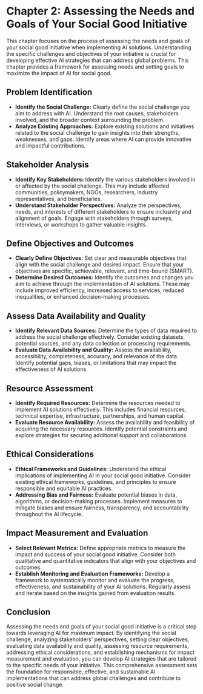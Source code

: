 Chapter 2: Assessing the Needs and Goals of Your Social Good Initiative
=======================================================================

This chapter focuses on the process of assessing the needs and goals of your social good initiative when implementing AI solutions. Understanding the specific challenges and objectives of your initiative is crucial for developing effective AI strategies that can address global problems. This chapter provides a framework for assessing needs and setting goals to maximize the impact of AI for social good.

Problem Identification
----------------------

* **Identify the Social Challenge:** Clearly define the social challenge you aim to address with AI. Understand the root causes, stakeholders involved, and the broader context surrounding the problem.
* **Analyze Existing Approaches:** Explore existing solutions and initiatives related to the social challenge to gain insights into their strengths, weaknesses, and gaps. Identify areas where AI can provide innovative and impactful contributions.

Stakeholder Analysis
--------------------

* **Identify Key Stakeholders:** Identify the various stakeholders involved in or affected by the social challenge. This may include affected communities, policymakers, NGOs, researchers, industry representatives, and beneficiaries.
* **Understand Stakeholder Perspectives:** Analyze the perspectives, needs, and interests of different stakeholders to ensure inclusivity and alignment of goals. Engage with stakeholders through surveys, interviews, or workshops to gather valuable insights.

Define Objectives and Outcomes
------------------------------

* **Clearly Define Objectives:** Set clear and measurable objectives that align with the social challenge and desired impact. Ensure that your objectives are specific, achievable, relevant, and time-bound (SMART).
* **Determine Desired Outcomes:** Identify the outcomes and changes you aim to achieve through the implementation of AI solutions. These may include improved efficiency, increased access to services, reduced inequalities, or enhanced decision-making processes.

Assess Data Availability and Quality
------------------------------------

* **Identify Relevant Data Sources:** Determine the types of data required to address the social challenge effectively. Consider existing datasets, potential sources, and any data collection or processing requirements.
* **Evaluate Data Availability and Quality:** Assess the availability, accessibility, completeness, accuracy, and relevance of the data. Identify potential gaps, biases, or limitations that may impact the effectiveness of AI solutions.

Resource Assessment
-------------------

* **Identify Required Resources:** Determine the resources needed to implement AI solutions effectively. This includes financial resources, technical expertise, infrastructure, partnerships, and human capital.
* **Evaluate Resource Availability:** Assess the availability and feasibility of acquiring the necessary resources. Identify potential constraints and explore strategies for securing additional support and collaborations.

Ethical Considerations
----------------------

* **Ethical Frameworks and Guidelines:** Understand the ethical implications of implementing AI in your social good initiative. Consider existing ethical frameworks, guidelines, and principles to ensure responsible and equitable AI practices.
* **Addressing Bias and Fairness:** Evaluate potential biases in data, algorithms, or decision-making processes. Implement measures to mitigate biases and ensure fairness, transparency, and accountability throughout the AI lifecycle.

Impact Measurement and Evaluation
---------------------------------

* **Select Relevant Metrics:** Define appropriate metrics to measure the impact and success of your social good initiative. Consider both qualitative and quantitative indicators that align with your objectives and outcomes.
* **Establish Monitoring and Evaluation Frameworks:** Develop a framework to systematically monitor and evaluate the progress, effectiveness, and sustainability of your AI solutions. Regularly assess and iterate based on the insights gained from evaluation results.

Conclusion
----------

Assessing the needs and goals of your social good initiative is a critical step towards leveraging AI for maximum impact. By identifying the social challenge, analyzing stakeholders' perspectives, setting clear objectives, evaluating data availability and quality, assessing resource requirements, addressing ethical considerations, and establishing mechanisms for impact measurement and evaluation, you can develop AI strategies that are tailored to the specific needs of your initiative. This comprehensive assessment sets the foundation for responsible, effective, and sustainable AI implementations that can address global challenges and contribute to positive social change.
